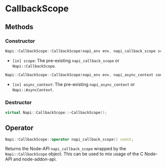 # CallbackScope

## Methods

### Constructor

```cpp
Napi::CallbackScope::CallbackScope(napi_env env, napi_callback_scope scope);
```

- `[in] scope`: The pre-existing `napi_callback_scope` or `Napi::CallbackScope`.

```cpp
Napi::CallbackScope::CallbackScope(napi_env env, napi_async_context context);
```

- `[in] async_context`: The pre-existing `napi_async_context` or `Napi::AsyncContext`.

### Destructor

```cpp
virtual Napi::CallbackScope::~CallbackScope();
```

## Operator

```cpp
Napi::CallbackScope::operator napi_callback_scope() const;
```

Returns the Node-API `napi_callback_scope` wrapped by the `Napi::CallbackScope`
object. This can be used to mix usage of the C Node-API and node-addon-api.
